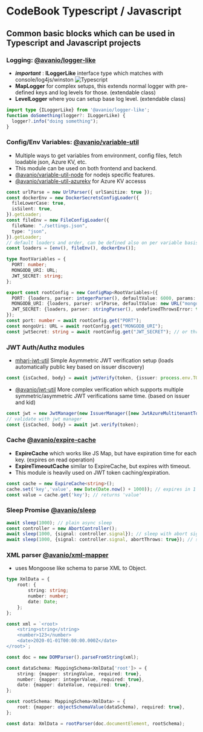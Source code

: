 # CodeBook Typescript / Javascript

## Common basic blocks which can be used in Typescript and Javascript projects



### Logging: [@avanio/logger-like](https://www.npmjs.com/package/@avanio/logger-like) 

- **_important_** : **ILoggerLike** interface type which matches with console/log4js/winston ![Typescript](https://shields.io/badge/TypeScript-3178C6?logo=TypeScript&logoColor=FFF&style=flat-square)
- **MapLogger** for complex setups, this extends normal logger with pre-defined keys and log levels for those. (extendable class)
- **LevelLogger** where you can setup base log level. (extendable class)

```typescript
import type {ILoggerLike} from '@avanio/logger-like';
function doSomething(logger?: ILoggerLike) {
  logger?.info("doing something");
}
```

### Config/Env Variables: [@avanio/variable-util](https://www.npmjs.com/package/@avanio/variable-util)

- Multiple ways to get variables from environment, config files, fetch loadable json, Azure KV, etc.
- This module can be used on both frontend and backend.
- [@avanio/variable-util-node](https://www.npmjs.com/package/@avanio/variable-util-node) for nodejs specific features.
- [@avanio/variable-util-azurekv](https://www.npmjs.com/package/@avanio/variable-util-azurekv) for Azure KV accesss

```typescript
const urlParse = new UrlParser({ urlSanitize: true });
const dockerEnv = new DockerSecretsConfigLoader({
  fileLowerCase: true,
  isSilent: true,
}).getLoader;
const fileEnv = new FileConfigLoader({
  fileName: "./settings.json",
  type: "json",
}).getLoader;
// default loaders and order, can be defined also on per variable basis
const loaders = [env(), fileEnv(), dockerEnv()];

type RootVariables = {
  PORT: number;
  MONGODB_URI: URL;
  JWT_SECRET: string;
};

export const rootConfig = new ConfigMap<RootVariables>({
  PORT: {loaders, parser: integerParser(), defaultValue: 6000, params: { showValue: true }},
  MONGODB_URI: {loaders, parser: urlParse, defaultValue: new URL("mongodb://localhost/db"), params: { showValue: true }},
  JWT_SECRET: {loaders, parser: stringParser(), undefinedThrowsError: true},
});
const port: number = await rootConfig.get("PORT");
const mongoUri: URL = await rootConfig.get("MONGODB_URI");
const jwtSecret: string = await rootConfig.get("JWT_SECRET"); // or throws error if not found
```

### JWT Auth/Authz modules
- [mharj-jwt-util](https://www.npmjs.com/package/mharj-jwt-util) Simple Asymmetric JWT verification setup (loads automatically public key based on issuer discovery)
```typescript
const {isCached, body} = await jwtVerify(token, {issuer: process.env.TOKEN_ISSUER, audience: process.env.TOKEN_AUDIENCE});
```

- [@avanio/jwt-util](https://www.npmjs.com/package/@avanio/jwt-util) More complex verification which supports multiple symmetric/asymmetric JWT verifications same time. (based on issuer and kid)

```typescript
const jwt = new JwtManager(new IssuerManager([new JwtAzureMultitenantTokenIssuer({allowedIssuers: [`https://sts.windows.net/${process.env.AZ_TENANT_ID}/`]})]));
// validate with jwt manager
const {isCached, body} = await jwt.verify(token);
```

### Cache [@avanio/expire-cache](https://www.npmjs.com/package/@avanio/expire-cache)
- **ExpireCache** which works like JS Map, but have expiration time for each key. (expires on read operation)
- **ExpireTimeoutCache** similar to ExpireCache, but expires with timeout.
- This module is heavily used on JWT token caching/expiration.
```typescript
const cache = new ExpireCache<string>();
cache.set('key','value', new Date(Date.now() + 1000)); // expires in 1 second
const value = cache.get('key'); // returns 'value'
```

### Sleep Promise [@avanio/sleep](https://www.npmjs.com/package/@avanio/sleep)
```typescript
await sleep(1000); // plain async sleep
const controller = new AbortController();
await sleep(1000, {signal: controller.signal}); // sleep with abort signal
await sleep(1000, {signal: controller.signal, abortThrows: true}); // sleep with abort signal and throws SleepAbortError when aborted
```

### XML parser [@avanio/xml-mapper](https://www.npmjs.com/package/@avanio/xml-mapper)
- uses Mongoose like schema to parse XML to Object.
```typescript
type XmlData = {
	root: {
		string: string;
		number: number;
		date: Date;
	};
};

const xml = `<root>
    <string>string</string>
    <number>123</number>
    <date>2020-01-01T00:00:00.000Z</date>
</root>`;

const doc = new DOMParser().parseFromString(xml);

const dataSchema: MappingSchema<XmlData['root']> = {
	string: {mapper: stringValue, required: true},
	number: {mapper: integerValue, required: true},
	date: {mapper: dateValue, required: true},
};

const rootSchema: MappingSchema<XmlData> = {
	root: {mapper: objectSchemaValue(dataSchema), required: true},
};

const data: XmlData = rootParser(doc.documentElement, rootSchema);
```

